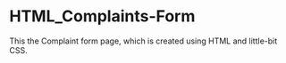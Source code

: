 # HTML_Complaints-Form
This the Complaint form page, which is created using HTML and little-bit CSS.
